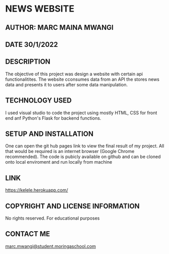 # NEWS WEBSITE
## AUTHOR: MARC MAINA MWANGI
## DATE 30/1/2022

## DESCRIPTION
The objective of this project was design a website with certain api functionalitites. The website cconsumes data from an API the stores news data and presents it to users after some data manipulation.

## TECHNOLOGY USED
I used visual studio to code the project using mostly HTML, CSS for front end anf Python's Flask for backend functions.

## SETUP AND INSTALLATION
One can open the git hub pages link to view the final result of my project. All that would be required is an internet browser (Google Chrome recommended). The code is pubicly available on github and can be cloned onto local enviroment and run locally from machine

## LINK
https://kelele.herokuapp.com/

## COPYRIGHT AND LICENSE INFORMATION
No rights reserved. For educational purposes

## CONTACT ME
marc.mwangi@student.moringaschool.com
